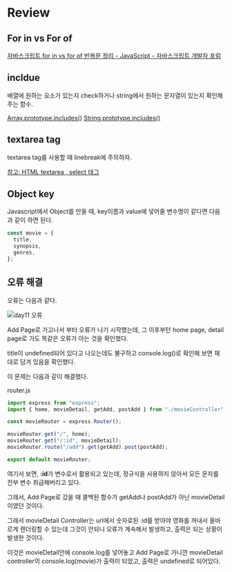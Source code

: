 # Review

## For in vs For of

[자바스크립트 for in vs for of 반복문 정리 - JavaScript - 자바스크립트 개발자 포럼](https://jsdev.kr/t/for-in-vs-for-of/2938)

## incldue

배열에 원하는 요소가 있는지 check하거나 string에서 원하는 문자열이 있는지 확인해주는 함수.

[Array.prototype.includes()](https://developer.mozilla.org/ko/docs/Web/JavaScript/Reference/Global_Objects/Array/includes)
[String.prototype.includes()](https://developer.mozilla.org/ko/docs/Web/JavaScript/Reference/Global_Objects/String/includes)

## textarea tag

textarea tag를 사용할 때 linebreak에 주의하자.

[참고: HTML textarea , select 태그](https://velog.io/@hyo123/HTML-textarea-select-%ED%83%9C%EA%B7%B8)

## Object key

Javascript에서 Object를 만들 때, key이름과 value에 넣어줄 변수명이 같다면 다음과 같이 하면 된다.

```js
const movie = {
  title,
  synopsis,
  genres,
};
```

## 오류 해결

오류는 다음과 같다.

![day11 오류](./day11-오류.png)

Add Page로 가고나서 부터 오류가 나기 시작했는데, 그 이후부턴 home page, detail page로 가도 똑같은 오류가 아는 것을 확인했다.

title이 undefined되어 있다고 나오는데도 불구하고 console.log()로 확인해 보면 재대로 담겨 있음을 확인했다.

이 문제는 다음과 같이 해결했다.

router.js

```js
import express from "express";
import { home, movieDetail, getAdd, postAdd } from "./movieController";

const movieRouter = express.Router();

movieRouter.get("/", home);
movieRouter.get("/:id", movieDetail);
movieRouter.route("/add").get(getAdd).post(postAdd);

export default movieRouter;
```

여기서 보면, **:id**가 변수로서 활용되고 있는데, 정규식을 사용하지 않아서 모든 문자를 전부 변수 취급해버리고 있다.

그래서, Add Page로 갔을 때 콜백된 함수가 getAdd나 postAdd가 아닌 movieDetail이였던 것이다.

그래서 movieDetail Controller는 url에서 숫자로된 :id를 받아야 영화를 꺼내서 올바르게 렌더링할 수 있는데 그것이 안되니 오류가 계속해서 발생하고, 출력은 되는 상황이 발생한 것이다.

이것은 movieDetail안에 console.log를 넣어놓고 Add Page로 가니깐 movieDetail controller의 console.log(movie)가 출력이 되었고, 출력은 undefined로 되어있다.
